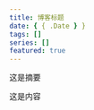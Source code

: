 ```yaml
---
title: 博客标题
date: { { .Date } }
tags: []
series: []
featured: true
---
```


这是摘要

<!--more-->

这是内容
